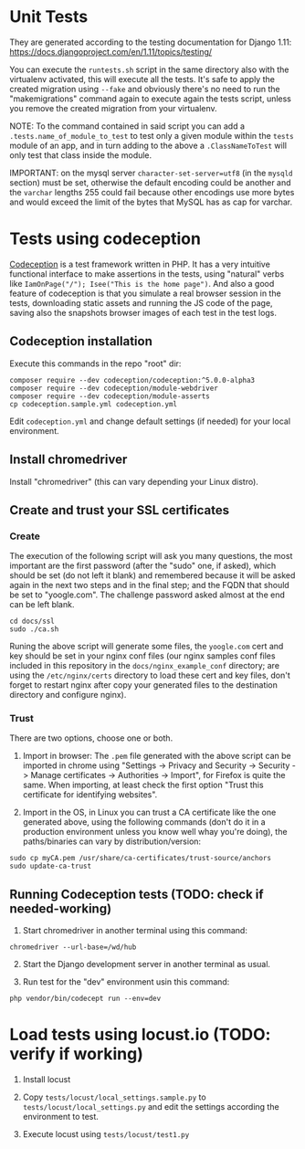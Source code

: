 # Unit Tests

They are generated according to the testing documentation for Django 1.11: https://docs.djangoproject.com/en/1.11/topics/testing/

You can execute the `runtests.sh` script in the same directory also with the virtualenv activated, this will execute all the tests. It's safe to apply the created migration using `--fake` and obviously there's no need to run the "makemigrations" command again to execute again the tests script, unless you remove the created migration from your virtualenv.

NOTE: To the command contained in said script you can add a `.tests.name_of_module_to_test` to test only a given module within the `tests` module of an app, and in turn adding to the above a `.ClassNameToTest` will only test that class inside the module.

IMPORTANT: on the mysql server `character-set-server=utf8` (in the `mysqld` section) must be set, otherwise the default encoding could be another and the `varchar` lengths 255 could fail because other encodings use more bytes and would exceed the limit of the bytes that MySQL has as cap for varchar.

# Tests using codeception

[Codeception](https://codeception.com/) is a test framework written in PHP. It has a very intuitive functional interface to make assertions in the tests, using "natural" verbs like `IamOnPage("/"); Isee("This is the home page")`. And also a good feature of codeception is that you simulate a real browser session in the tests, downloading static assets and running the JS code of the page, saving also the snapshots browser images of each test in the test logs.

## Codeception installation

Execute this commands in the repo "root" dir:

```
composer require --dev codeception/codeception:^5.0.0-alpha3
composer require --dev codeception/module-webdriver
composer require --dev codeception/module-asserts
cp codeception.sample.yml codeception.yml
```

Edit `codeception.yml` and change default settings (if needed) for your local environment.

## Install chromedriver

Install "chromedriver" (this can vary depending your Linux distro).

## Create and trust your SSL certificates

### Create

The execution of the following script will ask you many questions, the most important are the first password (after the "sudo" one, if asked), which should be set (do not left it blank) and remembered because it will be asked again in the next two steps and in the final step; and the FQDN that should be set to "yoogle.com". The challenge password asked almost at the end can be left blank.

```
cd docs/ssl
sudo ./ca.sh
```

Runing the above script will generate some files, the `yoogle.com` cert and key should be set in your nginx conf files (our nginx samples conf files included in this repository in the `docs/nginx_example_conf` directory; are using the `/etc/nginx/certs` directory to load these cert and key files, don't forget to restart nginx after copy your generated files to the destination directory and configure nginx).

### Trust

There are two options, choose one or both.

1. Import in browser: The `.pem` file generated with the above script can be imported in chrome using "Settings -> Privacy and Security -> Security -> Manage certificates -> Authorities -> Import", for Firefox is quite the same. When importing, at least check the first option "Trust this certificate for identifying websites".

2. Import in the OS, in Linux you can trust a CA certificate like the one generated above, using the following commands (don't do it in a production environment unless you know well whay you're doing), the paths/binaries can vary by distribution/version:

```
sudo cp myCA.pem /usr/share/ca-certificates/trust-source/anchors
sudo update-ca-trust
```

## Running Codeception tests (TODO: check if needed-working)

1. Start chromedriver in another terminal using this command:

`chromedriver --url-base=/wd/hub`

2. Start the Django development server in another terminal as usual.

3. Run test for the "dev" environment usin this command:

`php vendor/bin/codecept run --env=dev`

# Load tests using locust.io (TODO: verify if working)

1. Install locust

2. Copy `tests/locust/local_settings.sample.py` to `tests/locust/local_settings.py` and edit the settings according the environment to test.

3. Execute locust using `tests/locust/test1.py`
